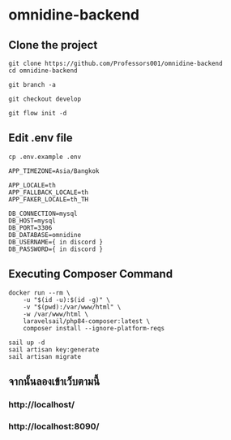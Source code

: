# omnidine-backend

## Clone the project

```
git clone https://github.com/Professors001/omnidine-backend
cd omnidine-backend
```

```
git branch -a
```

```
git checkout develop
```

```
git flow init -d
```
## Edit .env file
```
cp .env.example .env
```

```
APP_TIMEZONE=Asia/Bangkok 
```

```
APP_LOCALE=th
APP_FALLBACK_LOCALE=th
APP_FAKER_LOCALE=th_TH
```

```
DB_CONNECTION=mysql
DB_HOST=mysql
DB_PORT=3306
DB_DATABASE=omnidine
DB_USERNAME={ in discord }
DB_PASSWORD={ in discord }
```

## Executing Composer Command
```
docker run --rm \
    -u "$(id -u):$(id -g)" \
    -v "$(pwd):/var/www/html" \
    -w /var/www/html \
    laravelsail/php84-composer:latest \
    composer install --ignore-platform-reqs
```

```
sail up -d
sail artisan key:generate
sail artisan migrate
```
## จากนั้นลองเข้าเว็บตามนี้

### http://localhost/

### http://localhost:8090/

